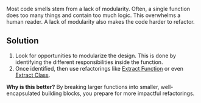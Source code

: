 Most code smells stem from a lack of modularity. Often, a single function does too many things and contain too much logic. This overwhelms a human reader. A lack of modularity also makes the code harder to refactor.

## Solution

1. Look for opportunities to modularize the design. This is done by identifying the different responsibilities inside the function.
2. Once identified, then use refactorings like [Extract Function](https://refactoring.com/catalog/extractFunction.html) or even [Extract Class](https://refactoring.com/catalog/extractClass.html).

**Why is this better?**  By breaking larger functions into smaller, well-encapsulated building blocks, you prepare for more impactful refactorings.
